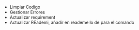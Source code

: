 - Limpiar Codigo
- Gestionar Errores
- Actualizar requirement
- Actualizar REademi, añadir en reademe lo de para el comando